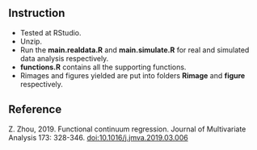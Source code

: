 ## Instruction
- Tested at RStudio. 
- Unzip.
- Run the **main.realdata.R** and **main.simulate.R** for real and simulated data analysis respectively. 
- **functions.R** contains all the supporting functions.
- Rimages and figures yielded are put into folders **Rimage** and **figure** respectively.
## Reference 
Z. Zhou, 2019. Functional continuum regression. Journal of Multivariate Analysis 173: 328-346. 
[doi:10.1016/j.jmva.2019.03.006](http://dx.doi.org/10.1016/j.jmva.2019.03.006)
